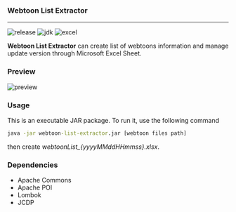 ### Webtoon List Extractor

---

![release](https://img.shields.io/github/v/release/ImSejin/webtoon-list-extractor)
![jdk](https://img.shields.io/badge/jdk-8-orange)
![excel](https://img.shields.io/badge/excel-xlsx-009900)

**Webtoon List Extractor** can create list of webtoons information and manage update version through Microsoft Excel Sheet.



### Preview

![preview](<https://user-images.githubusercontent.com/46176032/81501581-2eadea00-9314-11ea-89ae-990a75ee3b4e.gif>)



### Usage

This is an executable JAR package. To run it, use the following command

```cmd
java -jar webtoon-list-extractor.jar [webtoon files path]
```

then create *webtoonList_{yyyyMMddHHmmss}.xlsx*.



### Dependencies

* Apache Commons
* Apache POI
* Lombok
* JCDP
